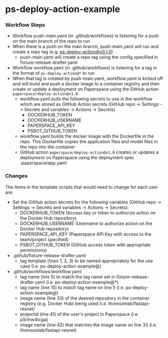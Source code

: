 # ps-deploy-action-example

### Workflow Steps ### 
- Workflow push-main.yaml (in .github/workflows) is listening for a push on the main branch of the repo to run
- When there is a push on the main branch, push-main.yaml will run and create a repo tag (e.g. ps-deploy-action@v0.1.0)
    - push-main.yaml will create a repo tag using the config specified in fixture-release-drafter.yaml 
- Workflow workflow.yaml (in .github/workflows) is listening for a tag in the format of `ps-deploy-action@*` to run
- When that tag is created by push-main.yaml, workflow.yaml is kicked off and will build and push a docker image to a container registry and then create or update a deployment on Paperspace using the GitHub action `paperspace/deploy-action@v1.0`
    - workflow.yaml pulls the following secrets to use in the workflow which are stored as GitHub Action secrets (GitHub repo -> Settings -> Secrets and variables -> Actions -> Secrets)
        - DOCKERHUB_TOKEN
        - DOCKERHUB_USERNAME
        - PAPERSPACE_API_KEY
        - PSBOT_GITHUB_TOKEN
    - workflow.yaml builds the docker image with the Dockerfile in the repo. This Dockerfile copies the application files and model files in the repo into the container
    - GitHub action `paperspace/deploy-action@v1.0` creates or updates a deployment on Paperspace using the deployment spec .paperspace/app.yaml


### Changes ### 

The items in the template scripts that would need to change for each user are:

- Set the GitHub action secrets for the following variables (GitHub repo -> Settings -> Secrets and variables -> Actions -> Secrets):
    - DOCKERHUB_TOKEN (Access key or token to authorize action on the Docker Hub repository)
    - DOCKERHUB_USERNAME (Username to authorize action on the Docker Hub repository)
    - PAPERSPACE_API_KEY (Paperspace API Key with access to the team/project specified)
    - PSBOT_GITHUB_TOKEN (GitHub access token with appropriate permissions)
- .github/fixture-release-drafter.yaml
    - tag template (lines 1, 2, 3) to be named appropriately for the use case (i.e. ps-deploy-action-example@) 
- .github/workflows/workflow.yaml
    - tag name (line 5) to match the tag name set in fixture-release-drafter.yaml (i.e. ps-deploy-action-example@*)
    - tag name (line 15) to match tag name on line 5 (i.e. ps-deploy-action-example@)
    - image name (line 33) of the desired repository in the container registry (e.g. Docker Hub) being used (i.e. thomsonlab/fastapi-resnet)
    - projectId (line 41) of the user's project in Paperspace (i.e. p5rlnw4tcga)
    - image name (line 42) that matches the image name on line 33 (i.e. thomsonlab/fastapi-resnet)
